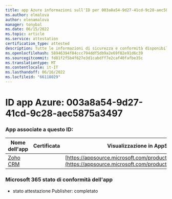 ```yaml
---
title: app Azure informazioni sull'ID per 003a8a54-9d27-41cd-9c28-aec5875a3497
ms.author: elmalova
author: elenamalova
manager: tonybal
ms.date: 06/15/2022
ms.topic: article
ms.service: attestation
certification_type: attested
description: Tutte le informazioni di sicurezza e conformità disponibili per 003a8a54-9d27-41cd-9c28-aec5875a3497.
ms.openlocfilehash: 58946394f04ccc794ddf5db9a2e69f02e91d6c39
ms.sourcegitcommit: fd81f2f5b4f627e3d1cabdff7e2caf40fafbe35c
ms.translationtype: MT
ms.contentlocale: it-IT
ms.lasthandoff: 06/16/2022
ms.locfileid: "66118029"
---
```

# <a name="azure-app-id-003a8a54-9d27-41cd-9c28-aec5875a3497"></a>ID app Azure: 003a8a54-9d27-41cd-9c28-aec5875a3497


### <a name="apps-associated-with-this-id"></a>App associate a questo ID:
| **Nome dell'app** | **Certificata** | **Visualizzazione in AppSource** |
|--------------|---------------|-----------------------|
| [Zoho CRM](../forward/WA104382094.md) |  | [https://appsource.microsoft.com/product/office/WA104382094](https://appsource.microsoft.com/product/office/WA104382094) |

### <a name="microsoft-365-app-compliance-status"></a>Microsoft 365 stato di conformità dell'app
- stato attestazione Publisher: completato
